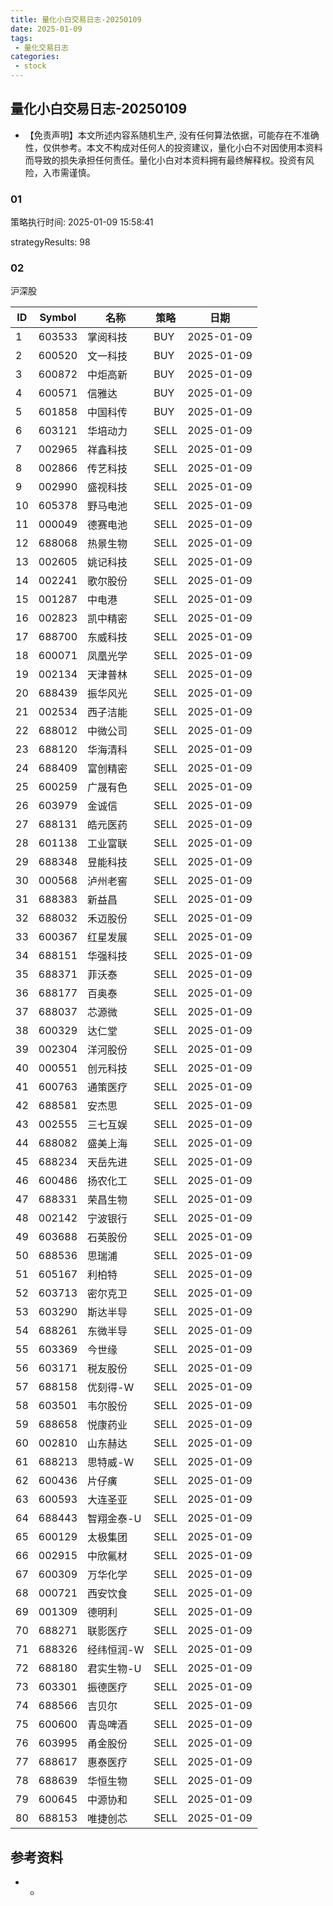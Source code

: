```yaml
---
title: 量化小白交易日志-20250109
date: 2025-01-09
tags:
 - 量化交易日志
categories: 
 - stock
---
```


## 量化小白交易日志-20250109

- 【免责声明】本文所述内容系随机生产, 没有任何算法依据，可能存在不准确性，仅供参考。本文不构成对任何人的投资建议，量化小白不对因使用本资料而导致的损失承担任何责任。量化小白对本资料拥有最终解释权。投资有风险，入市需谨慎。

### 01

策略执行时间: 2025-01-09 15:58:41

strategyResults: 98

### 02

沪深股

|ID|Symbol|名称|策略|日期|
| ---- | ---- | ---- | ---- | ---- |
|1|603533|掌阅科技|BUY|2025-01-09|
|2|600520|文一科技|BUY|2025-01-09|
|3|600872|中炬高新|BUY|2025-01-09|
|4|600571|信雅达|BUY|2025-01-09|
|5|601858|中国科传|BUY|2025-01-09|
|6|603121|华培动力|SELL|2025-01-09|
|7|002965|祥鑫科技|SELL|2025-01-09|
|8|002866|传艺科技|SELL|2025-01-09|
|9|002990|盛视科技|SELL|2025-01-09|
|10|605378|野马电池|SELL|2025-01-09|
|11|000049|德赛电池|SELL|2025-01-09|
|12|688068|热景生物|SELL|2025-01-09|
|13|002605|姚记科技|SELL|2025-01-09|
|14|002241|歌尔股份|SELL|2025-01-09|
|15|001287|中电港|SELL|2025-01-09|
|16|002823|凯中精密|SELL|2025-01-09|
|17|688700|东威科技|SELL|2025-01-09|
|18|600071|凤凰光学|SELL|2025-01-09|
|19|002134|天津普林|SELL|2025-01-09|
|20|688439|振华风光|SELL|2025-01-09|
|21|002534|西子洁能|SELL|2025-01-09|
|22|688012|中微公司|SELL|2025-01-09|
|23|688120|华海清科|SELL|2025-01-09|
|24|688409|富创精密|SELL|2025-01-09|
|25|600259|广晟有色|SELL|2025-01-09|
|26|603979|金诚信|SELL|2025-01-09|
|27|688131|皓元医药|SELL|2025-01-09|
|28|601138|工业富联|SELL|2025-01-09|
|29|688348|昱能科技|SELL|2025-01-09|
|30|000568|泸州老窖|SELL|2025-01-09|
|31|688383|新益昌|SELL|2025-01-09|
|32|688032|禾迈股份|SELL|2025-01-09|
|33|600367|红星发展|SELL|2025-01-09|
|34|688151|华强科技|SELL|2025-01-09|
|35|688371|菲沃泰|SELL|2025-01-09|
|36|688177|百奥泰|SELL|2025-01-09|
|37|688037|芯源微|SELL|2025-01-09|
|38|600329|达仁堂|SELL|2025-01-09|
|39|002304|洋河股份|SELL|2025-01-09|
|40|000551|创元科技|SELL|2025-01-09|
|41|600763|通策医疗|SELL|2025-01-09|
|42|688581|安杰思|SELL|2025-01-09|
|43|002555|三七互娱|SELL|2025-01-09|
|44|688082|盛美上海|SELL|2025-01-09|
|45|688234|天岳先进|SELL|2025-01-09|
|46|600486|扬农化工|SELL|2025-01-09|
|47|688331|荣昌生物|SELL|2025-01-09|
|48|002142|宁波银行|SELL|2025-01-09|
|49|603688|石英股份|SELL|2025-01-09|
|50|688536|思瑞浦|SELL|2025-01-09|
|51|605167|利柏特|SELL|2025-01-09|
|52|603713|密尔克卫|SELL|2025-01-09|
|53|603290|斯达半导|SELL|2025-01-09|
|54|688261|东微半导|SELL|2025-01-09|
|55|603369|今世缘|SELL|2025-01-09|
|56|603171|税友股份|SELL|2025-01-09|
|57|688158|优刻得-W|SELL|2025-01-09|
|58|603501|韦尔股份|SELL|2025-01-09|
|59|688658|悦康药业|SELL|2025-01-09|
|60|002810|山东赫达|SELL|2025-01-09|
|61|688213|思特威-W|SELL|2025-01-09|
|62|600436|片仔癀|SELL|2025-01-09|
|63|600593|大连圣亚|SELL|2025-01-09|
|64|688443|智翔金泰-U|SELL|2025-01-09|
|65|600129|太极集团|SELL|2025-01-09|
|66|002915|中欣氟材|SELL|2025-01-09|
|67|600309|万华化学|SELL|2025-01-09|
|68|000721|西安饮食|SELL|2025-01-09|
|69|001309|德明利|SELL|2025-01-09|
|70|688271|联影医疗|SELL|2025-01-09|
|71|688326|经纬恒润-W|SELL|2025-01-09|
|72|688180|君实生物-U|SELL|2025-01-09|
|73|603301|振德医疗|SELL|2025-01-09|
|74|688566|吉贝尔|SELL|2025-01-09|
|75|600600|青岛啤酒|SELL|2025-01-09|
|76|603995|甬金股份|SELL|2025-01-09|
|77|688617|惠泰医疗|SELL|2025-01-09|
|78|688639|华恒生物|SELL|2025-01-09|
|79|600645|中源协和|SELL|2025-01-09|
|80|688153|唯捷创芯|SELL|2025-01-09|

## 参考资料

- -